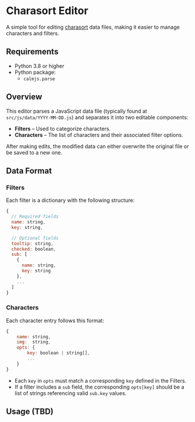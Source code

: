 # Charasort Editor

A simple tool for editing [charasort](https://github.com/execfera/charasort) data files, making it easier to manage characters and filters.

## Requirements

- Python 3.8 or higher  
- Python package:
  - `calmjs.parse`

## Overview

This editor parses a JavaScript data file (typically found at `src/js/data/YYYY-MM-DD.js`) and separates it into two editable components:

- **Filters** – Used to categorize characters.
- **Characters** – The list of characters and their associated filter options.

After making edits, the modified data can either overwrite the original file or be saved to a new one.

## Data Format

### Filters

Each filter is a dictionary with the following structure:

```javascript
{
  // Required fields
  name: string,
  key: string,

  // Optional fields
  tooltip: string,
  checked: boolean,
  sub: [
    {
      name: string,
      key: string
    },
    ...
  ]
}
```

### Characters

Each character entry follows this format:

``` javascript
{
    name: string,
    img:  string,
    opts: {
        key: boolean | string[],
        ...
    }
}
```

- Each `key` in `opts` must match a corresponding `key` defined in the Filters.
- If a filter includes a `sub` field, the corresponding `opts[key]` should be a list of strings referencing valid `sub.key` values.

## Usage (TBD)
